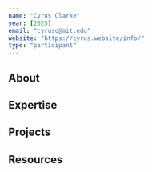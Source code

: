 ```yaml
---
name: "Cyrus Clarke"
year: [2025]
email: "cyrusc@mit.edu"
website: "https://cyrus.website/info/"
type: "participant"
---
```


## About 

## Expertise

## Projects

## Resources 